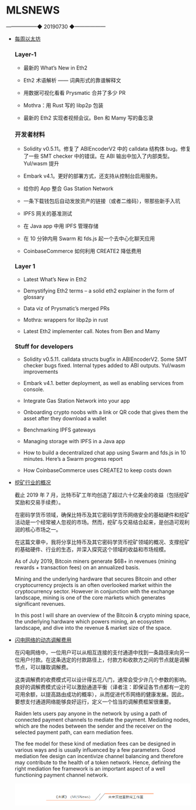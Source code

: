 # ​MLSNEWS
 ——————◆
 20190730
 ◆——————
* [每周以太坊](https://weekinethereumnews.com)
 
  ### Layer-1
 
  * 最新的 What’s New in Eth2
 
  * Eth2 术语解析 —— 词典形式的靠谱解释文
 
  * 用数据可视化看看 Prysmatic 合并了多少 PR
 
  * Mothra：用 Rust 写的 libp2p 包装
 
  * 最新的 Eth2 实现者视频会议。Ben 和 Mamy 写的备忘录
 
  ### 开发者材料
 
  * Solidity v0.5.11。修复了 ABIEncoderV2 中的 calldata 结构体 bug。修复了一些 SMT checker 中的错误。在 ABI 输出中加入了内部类型。Yul/wasm 提升

  * Embark v4.1。更好的部署方式，还支持从控制台启用服务。

  * 给你的 App 整合 Gas Station Network

  * 一条下载钱包后自动发放资产的链接（或者二维码），带那些新手入坑

  * IPFS 网关的基准测试

  * 在 Java app 中用 IPFS 管理存储

  * 在 10 分钟内用 Swarm 和 fds.js 起一个去中心化聊天应用

  * CoinbaseCommerce 如何利用 CREATE2 降低费用

  ### Layer 1
 
  * Latest What’s New in Eth2
 
  * Demystifying Eth2 terms – a solid eth2 explainer in the form of glossary
 
  * Data viz of Prysmatic’s merged PRs
 
  * Mothra: wrappers for libp2p in rust
 
  * Latest Eth2 implementer call. Notes from Ben and Mamy
 
  ### Stuff for developers
 
  * Solidity v0.5.11. calldata structs bugfix in ABIEncoderV2. Some SMT checker bugs fixed. Internal types added to ABI outputs. Yul/wasm improvements
 
  * Embark v4.1. better deployment, as well as enabling services from console.
 
  * Integrate Gas Station Network into your app
 
  * Onboarding crypto noobs with a link or QR code that gives them the asset after they download a wallet
  
  * Benchmarking IPFS gateways
 
  * Managing storage with IPFS in a Java app
 
  * How to build a decentralized chat app using Swarm and fds.js in 10 minutes. Here’s a Swarm progress report
  
  * How CoinbaseCommerce uses CREATE2 to keep costs down
* [挖矿行业的概况](https://www.qitmeertalk.org/t/chris-mccann/314)

  截止 2019 年 7 月，比特币矿工年均创造了超过六十亿美金的收益（包括挖矿奖励和交易手续费）。

  在密码学货币领域，确保比特币及其它密码学货币网络安全的基础硬件和挖矿活动是一个经常被人忽视的市场。然而，挖矿与交易结合起来，是创造可观利润的核心市场之一。

  在这篇文章中，我将分享比特币及其它密码学货币挖矿领域的概况、支撑挖矿的基础硬件、行业的生态，并深入探究这个领域的收益和市场规模。

  As of July 2019, Bitcoin miners generate $6B+ in revenues (mining rewards + transaction fees) on an annualized basis. 

  Mining and the underlying hardware that secures Bitcoin and other cryptocurrency projects is an often overlooked market within the cryptocurrency sector. However in conjunction with the exchange landscape, mining is one of the core markets which generates significant revenues.

  In this post I will share an overview of the Bitcoin & crypto mining space, the underlying hardware which powers mining, an ecosystem landscape, and dive into the revenue & market size of the space.
* [闪电网络的动态调解费用](https://medium.com/raiden-network/dynamic-mediation-fees-in-raiden-explained-dbc29f032e4b)

  在闪电网络中，一位用户可以从相互连接的支付通道中找到一条路径来向另一位用户付款。在这条选定的付款路径上，付款方和收款方之间的节点就是调解节点，可以赚取调解费。

  这类调解费的收费模式可以设计得五花八门，通常会受少许几个参数的影响。良好的调解费模式设计可以激励通道平衡（译者注：即保证各节点都有一定的可用余额，以提高路由成功的概率），从而促进代币网络的健康发展。因此，要想支付通道网络能够良好运行，定义一个恰当的调解费框架很重要。

  Raiden lets users pay anyone in the network by using a path of connected payment channels to mediate the payment. Mediating nodes, which are the nodes between the sender and the receiver on the selected payment path, can earn mediation fees.

  The fee model for these kind of mediation fees can be designed in various ways and is usually influenced by a few parameters. Good mediation fee design can incentivize channel balancing and therefore may contribute to the health of a token network. Hence, defining the right mediation fee framework is an important aspect of a well functioning payment channel network.
  
  ![](/image/footlogo.png)